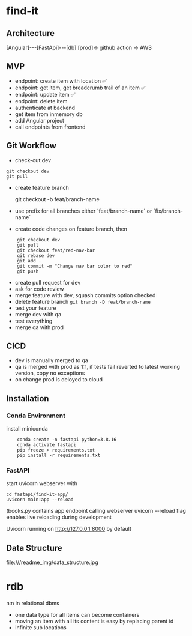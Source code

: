 # find-it

## Architecture
[Angular]---[FastApi]---[db]
[prod]-> github action -> AWS


## MVP
- endpoint: create item with location ✅
- endpoint: get item, get breadcrumb trail of an item ✅
- endpoint: update item ✅
- endpoint: delete item
- authenticate at backend
- get item from inmemory db
- add Angular project
- call endpoints from frontend

## Git Workflow
- check-out dev
```
git checkout dev
git pull
```

- create feature branch 

    git checkout -b feat/branch-name

- use prefix for all branches either ´feat/branch-name´ or ´fix/branch-name´
- create code changes on feature branch, then
```
    git checkout dev
    git pull
    git checkout feat/red-nav-bar
    git rebase dev
    git add .
    git commit -m "Change nav bar color to red"
    git push
```
- create pull request for dev
- ask for code review
- merge feature with dev, squash commits option checked
- delete feature branch `git branch -D feat/branch-name`
- test your feature
- merge dev with qa
- test everything
- merge qa with prod

## CICD
- dev is manually merged to qa
- qa is merged with prod as 1:1, if tests fail reverted to latest working version, copy no exceptions
- on change prod is deloyed to cloud

## Installation
### Conda Environment
install miniconda
```
    conda create -n fastapi python=3.8.16
    conda activate fastapi
    pip freeze > requirements.txt
    pip install -r requirements.txt
```

### FastAPI
start uvicorn webserver with

    cd fastapi/find-it-app/
    uvicorn main:app --reload

(books.py contains app endpoint calling webserver uvicorn  --reload flag enables live reloading during development

Uvicorn running on http://127.0.0.1:8000 by default

## Data Structure
file:///readme_img/data_structure.jpg

# rdb
n:n in relational dbms 
- one data type for all items can become containers
- moving an item with all its content is easy by replacing parent id
- infinite sub locations